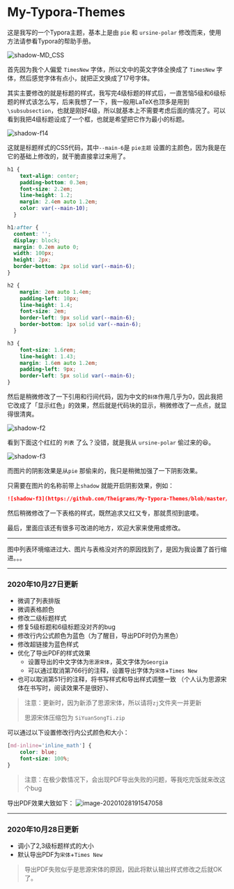 # My-Typora-Themes

这是我写的一个Typora主题，基本上是由 `pie` 和 `ursine-polar` 修改而来，使用方法请参看Typora的帮助手册。

![shadow-MD_CSS](https://i.loli.net/2020/04/21/BrbJq6mpT58WHof.png)

首先因为我个人偏爱 `TimesNew` 字体，所以文中的英文字体全换成了 `TimesNew` 字体，然后感觉字体有点小，就把正文换成了17号字体。

其实主要修改的就是标题的样式，我写完4级标题的样式后，一直苦恼5级和6级标题的样式该怎么写，后来我想了一下，我一般用LaTeX也顶多是用到`\subsubsection`，也就是刚好4级，所以就基本上不需要考虑后面的情况了。可以看到我把4级标题设成了一个框，也就是希望把它作为最小的标题。

![shadow-f14](https://gitee.com//theigrams/FigureUpload/raw/master/https://gitee.com/theigrams/FigureUpload/f1.png)



这就是标题样式的CSS代码，其中`--main-6`是 `pie主题` 设置的主颜色，因为我是在它的基础上修改的，就干脆直接拿过来用了。

```css
h1 {
    text-align: center;
    padding-bottom: 0.3em;
    font-size: 2.2em;
    line-height: 1.2;
    margin: 2.4em auto 1.2em;
    color: var(--main-10);
  }

h1:after {
  content: '';
  display: block;
  margin: 0.2em auto 0;
  width: 100px;
  height: 2px;
  border-bottom: 2px solid var(--main-6);
}

h2 {
    margin: 2em auto 1.4em;
    padding-left: 10px;
    line-height: 1.4;
    font-size: 2em;
    border-left: 9px solid var(--main-6);
    border-bottom: 1px solid var(--main-6);
  }

h3 {
    font-size: 1.6rem;
    line-height: 1.43;
    margin: 1.6em auto 1.2em;
    padding-left: 9px;
    border-left: 5px solid var(--main-6);
}
```

然后是稍微修改了一下引用和行间代码，因为中文的`斜体`作用几乎为0，因此我把它改成了「显示红色」的效果，然后就是代码块的显示，稍微修改了一点点，就显得很清爽。


![shadow-f2](https://gitee.com//theigrams/FigureUpload/raw/master/https://gitee.com/theigrams/FigureUpload/f2.png)



看到下面这个红红的 `列表` 了么？没错，就是我从 `ursine-polar` 偷过来的😆。

![shadow-f3](https://gitee.com//theigrams/FigureUpload/raw/master/https://gitee.com/theigrams/FigureUpload/f3.png)

而图片的阴影效果是从`pie` 那偷来的，我只是稍微加强了一下阴影效果。

只需要在图片的名称前带上`shadow` 就能开启阴影效果，例如：
```markdown
![shadow-f3](https://github.com/Theigrams/My-Typora-Themes/blob/master/figure/f3.png)
```

然后稍微修改了一下表格的样式，既然追求又红又专，那就贯彻到底喽。

最后，里面应该还有很多可改进的地方，欢迎大家来使用或修改。

----

图中列表环境缩进过大、图片与表格没对齐的原因找到了，是因为我设置了首行缩进。。。

---

### 2020年10月27日更新

- 微调了列表排版
- 微调表格颜色
- 修改二级标题样式
- 修复5级标题和6级标题没对齐的bug
- 修改行内公式颜色为蓝色（为了醒目，导出PDF时仍为黑色）
- 修改超链接为蓝色样式
- 优化了导出PDF的样式效果
  - 设置导出的中文字体为`思源宋体`，英文字体为`Georgia`
  - 可以通过取消第766行的注释，设置导出字体为`宋体`+`Times New`
- 也可以取消第51行的注释，将书写样式和导出样式调整一致
  （个人认为思源宋体在书写时，阅读效果不是很好）、

> 注意：更新时，因为新添了思源宋体，所以请将`zj`文件夹一并更新
>
> 思源宋体压缩包为 `SiYuanSongTi.zip`

可以通过以下设置修改行内公式颜色和大小：

```css
[md-inline='inline_math'] {
    color: blue;
    font-size: 100%;
}
```

> 注意：在极少数情况下，会出现PDF导出失败的问题，等我吃完饭就来改这个bug

导出PDF效果大致如下：
![image-20201028191547058](http://pic.theigrams.cn/20201028191547.png?imageslim)

---

### 2020年10月28日更新
- 调小了2,3级标题样式的大小
- 默认导出PDF为`宋体`+`Times New`

> 导出PDF失败似乎是思源宋体的原因，因此将默认输出样式修改之后就OK了。
